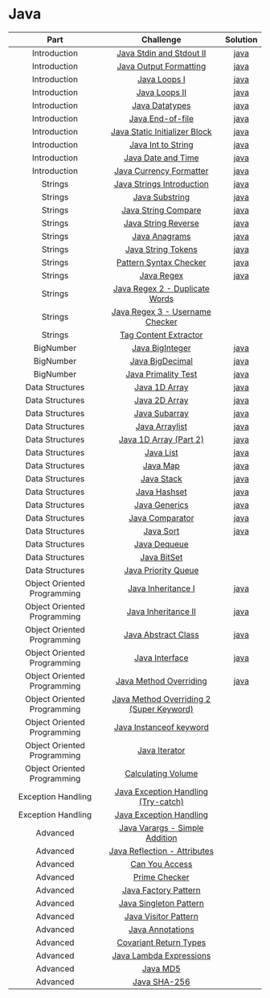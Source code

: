 # Java

|            Part             |                                                         Challenge                                                        |                                                               Solution                                                                                        |
|:---------------------------:|:------------------------------------------------------------------------------------------------------------------------:|:--------------------------------------------------------------------------------------------------------------------:|
|         Introduction        | [Java Stdin and Stdout II](https://www.hackerrank.com/challenges/java-stdin-stdout)                                      | [java](https://github.com/h-xDF/HackerRank/tree/master/Java/Introduction/JavaStdin)                                  |
|         Introduction        | [Java Output Formatting](https://www.hackerrank.com/challenges/java-output-formatting)                                   | [java](https://github.com/h-xDF/HackerRank/tree/master/Java/Introduction/JavaOutoutFormatting)                       |
|         Introduction        | [Java Loops I](https://www.hackerrank.com/challenges/java-loops-i)                                                       | [java](https://github.com/h-xDF/HackerRank/tree/master/Java/Introduction/JavaLoopsI)                                 |
|         Introduction        | [Java Loops II](https://www.hackerrank.com/challenges/java-loops)                                                        | [java](https://github.com/h-xDF/HackerRank/tree/master/Java/Introduction/JavaLoopsII)                                |
|         Introduction        | [Java Datatypes](https://www.hackerrank.com/challenges/java-datatypes)                                                   | [java](https://github.com/h-xDF/HackerRank/tree/master/Java/Introduction/JavaDataTypes)                              |
|         Introduction        | [Java End-of-file](https://www.hackerrank.com/challenges/java-end-of-file)                                               | [java](https://github.com/h-xDF/HackerRank/tree/master/Java/Introduction/JavaEndOfFile)                              |
|         Introduction        | [Java Static Initializer Block](https://www.hackerrank.com/challenges/java-static-initializer-block)                     | [java](https://github.com/h-xDF/HackerRank/tree/master/Java/Introduction/JavaStaticInitializerBlock)                 |
|         Introduction        | [Java Int to String](https://www.hackerrank.com/challenges/java-int-to-string)                                           | [java](https://github.com/h-xDF/HackerRank/tree/master/Java/Introduction/JavaIntToString)                            |
|         Introduction        | [Java Date and Time](https://www.hackerrank.com/challenges/java-date-and-time)                                           | [java](https://github.com/h-xDF/HackerRank/tree/master/Java/Introduction/JavaDataTypes)                              |
|         Introduction        | [Java Currency Formatter](https://www.hackerrank.com/challenges/java-currency-formatter)                                 | [java](https://github.com/h-xDF/HackerRank/tree/master/Java/Introduction/JavaCurrencyFormatter)                      |
|           Strings           | [Java Strings Introduction](https://www.hackerrank.com/challenges/java-strings-introduction)                             | [java](https://github.com/h-xDF/HackerRank/tree/master/Java/Strings/JavaStringsIntroduction)                         |
|           Strings           | [Java Substring](https://www.hackerrank.com/challenges/java-substring)                                                   | [java](https://github.com/h-xDF/HackerRank/tree/master/Java/Strings/JavaSubstring)                                   |
|           Strings           | [Java String Compare](https://www.hackerrank.com/challenges/java-string-compare)                                         | [java](https://github.com/h-xDF/HackerRank/tree/master/Java/Strings/JavaStringCompare)                               |
|           Strings           | [Java String Reverse](https://www.hackerrank.com/challenges/java-string-reverse)                                         | [java](https://github.com/h-xDF/HackerRank/tree/master/Java/Strings/JavaStringReverse)                               |
|           Strings           | [Java Anagrams](https://www.hackerrank.com/challenges/java-anagrams)                                                     | [java](https://github.com/h-xDF/HackerRank/tree/master/Java/Strings/JavaAnagrams)                                    |
|           Strings           | [Java String Tokens](https://www.hackerrank.com/challenges/java-string-tokens)                                           | [java](https://github.com/h-xDF/HackerRank/tree/master/Java/Strings/JavaStringTokens)                                |
|           Strings           | [Pattern Syntax Checker](https://www.hackerrank.com/challenges/pattern-syntax-checker)                                   | [java](https://github.com/h-xDF/HackerRank/tree/master/Java/Strings/JavaSyntaxChecker)                               |
|           Strings           | [Java Regex](https://www.hackerrank.com/challenges/java-regex)                                                           | [java](https://github.com/h-xDF/HackerRank/tree/master/Java/Strings/JavaRegex)                                       |
|           Strings           | [Java Regex 2 - Duplicate Words](https://www.hackerrank.com/challenges/duplicate-word)                                   |                                  |
|           Strings           | [Java Regex 3 - Username Checker](https://www.hackerrank.com/challenges/valid-username-checker)                          |                            |
|           Strings           | [Tag Content Extractor](https://www.hackerrank.com/challenges/tag-content-extractor)                                     |                                                 |
|          BigNumber          | [Java BigInteger](https://www.hackerrank.com/challenges/java-biginteger)                                                 | [java](https://github.com/h-xDF/HackerRank/tree/master/Java/BigNumber/JavaBigInteger)                                |
|          BigNumber          | [Java BigDecimal](https://www.hackerrank.com/challenges/java-bigdecimal)                                                 | [java](https://github.com/h-xDF/HackerRank/tree/master/Java/BigNumber/JavaBigDecimal)                                |
|          BigNumber          | [Java Primality Test](https://www.hackerrank.com/challenges/java-primality-test)                                         | [java](https://github.com/h-xDF/HackerRank/tree/master/Java/BigNumber/JavaPrimalityTest)                             | 
|       Data Structures       | [Java 1D Array](https://www.hackerrank.com/challenges/java-1d-array-introduction)                                        | [java](https://github.com/h-xDF/HackerRank/blob/master/Java/DataStructures/Java1DArray/Solution.java)                |
|       Data Structures       | [Java 2D Array](https://www.hackerrank.com/challenges/java-2d-array)                                                     | [java](https://github.com/h-xDF/HackerRank/tree/master/Java/DataStructures/Java2Darray)                              |
|       Data Structures       | [Java Subarray](https://www.hackerrank.com/challenges/java-negative-subarray)                                            | [java](https://github.com/h-xDF/HackerRank/tree/master/Java/DataStructures/JavaSubarray)                             |
|       Data Structures       | [Java Arraylist](https://www.hackerrank.com/challenges/java-arraylist)                                                   | [java](https://github.com/h-xDF/HackerRank/tree/master/Java/DataStructures/JavaArrayList)                            |
|       Data Structures       | [Java 1D Array (Part 2)](https://www.hackerrank.com/challenges/java-1d-array)                                            | [java](https://github.com/h-xDF/HackerRank/blob/master/Java/DataStructures/Java1DArrayPart2/Solution.java)           |
|       Data Structures       | [Java List](https://www.hackerrank.com/challenges/java-list)                                                             | [java](https://github.com/h-xDF/HackerRank/blob/master/Java/DataStructures/JavaList/Solution.java)                   |
|       Data Structures       | [Java Map](https://www.hackerrank.com/challenges/phone-book)                                                             | [java](https://github.com/h-xDF/HackerRank/blob/master/Java/DataStructures/JavaMap/Solution.java)                    |
|       Data Structures       | [Java Stack](https://www.hackerrank.com/challenges/java-stack)                                                           | [java](https://github.com/h-xDF/HackerRank/blob/master/Java/DataStructures/JavaStack/Solution.java)                  |
|       Data Structures       | [Java Hashset](https://www.hackerrank.com/challenges/java-hashset)                                                       | [java](https://github.com/h-xDF/HackerRank/blob/master/Java/DataStructures/JavaHashset/Solution.java)                |
|       Data Structures       | [Java Generics](https://www.hackerrank.com/challenges/java-generics)                                                     | [java](https://github.com/h-xDF/HackerRank/blob/master/Java/DataStructures/JavaGenerics/Solution.java)               |
|       Data Structures       | [Java Comparator](https://www.hackerrank.com/challenges/java-comparator)                                                 | [java](https://github.com/h-xDF/HackerRank/blob/master/Java/DataStructures/JavaComparator/Solution.java)             |
|       Data Structures       | [Java Sort](https://www.hackerrank.com/challenges/java-sort)                                                             | [java](https://github.com/h-xDF/HackerRank/blob/master/Java/DataStructures/JavaSort/Solution.java)                   |
|       Data Structures       | [Java Dequeue](https://www.hackerrank.com/challenges/java-dequeue)                                                       |   |
|       Data Structures       | [Java BitSet](https://www.hackerrank.com/challenges/java-bitset)                                                         |   |
|       Data Structures       | [Java Priority Queue](https://www.hackerrank.com/challenges/java-priority-queue)                                         |   |
| Object Oriented Programming | [Java Inheritance I](https://www.hackerrank.com/challenges/java-inheritance-1)                                           | [java](https://github.com/h-xDF/HackerRank/blob/master/Java/OOP/JavaInheritanceI/Solution.java)                      |
| Object Oriented Programming | [Java Inheritance II](https://www.hackerrank.com/challenges/java-inheritance-2)                                          | [java](https://github.com/h-xDF/HackerRank/blob/master/Java/OOP/JavaInheritanceII/Solution.java)                     |
| Object Oriented Programming | [Java Abstract Class](https://www.hackerrank.com/challenges/java-abstract-class)                                         | [java](https://github.com/h-xDF/HackerRank/blob/master/Java/OOP/JavaAbstractClass/Main.java)                         |
| Object Oriented Programming | [Java Interface](https://www.hackerrank.com/challenges/java-interface)                                                   | [java](https://github.com/h-xDF/HackerRank/blob/master/Java/OOP/JavaInterface/Solution.java)                         |
| Object Oriented Programming | [Java Method Overriding](https://www.hackerrank.com/challenges/java-method-overriding)                                   | [java](https://github.com/h-xDF/HackerRank/blob/master/Java/OOP/JavaMethodOverriding/Solution.java)                  |
| Object Oriented Programming | [Java Method Overriding 2 (Super Keyword)](https://www.hackerrank.com/challenges/java-method-overriding-2-super-keyword) |   |
| Object Oriented Programming | [Java Instanceof keyword](https://www.hackerrank.com/challenges/java-instanceof-keyword)                                 |   |
| Object Oriented Programming | [Java Iterator](https://www.hackerrank.com/challenges/java-iterator)                                                     |   |
| Object Oriented Programming | [Calculating Volume](https://www.hackerrank.com/challenges/calculating-volume)                                           |   |
|      Exception Handling     | [Java Exception Handling (Try-catch)](https://www.hackerrank.com/challenges/java-exception-handling-try-catch)           |   |
|      Exception Handling     | [Java Exception Handling](https://www.hackerrank.com/challenges/java-exception-handling)                                 |   |
|           Advanced          | [Java Varargs - Simple Addition](https://www.hackerrank.com/challenges/simple-addition-varargs)                          |   |
|           Advanced          | [Java Reflection - Attributes](https://www.hackerrank.com/challenges/java-reflection-attributes)                         |   |
|           Advanced          | [Can You Access](https://www.hackerrank.com/challenges/can-you-access)                                                   |   |
|           Advanced          | [Prime Checker](https://www.hackerrank.com/challenges/prime-checker)                                                     |   |
|           Advanced          | [Java Factory Pattern](https://www.hackerrank.com/challenges/java-factory)                                               |   |
|           Advanced          | [Java Singleton Pattern](https://www.hackerrank.com/challenges/java-singleton)                                           |   |
|           Advanced          | [Java Visitor Pattern](https://www.hackerrank.com/challenges/java-vistor-pattern)                                        |   |
|           Advanced          | [Java Annotations](https://www.hackerrank.com/challenges/java-annotations)                                               |   |
|           Advanced          | [Covariant Return Types](https://www.hackerrank.com/challenges/java-covariance)                                          |   |
|           Advanced          | [Java Lambda Expressions](https://www.hackerrank.com/challenges/java-lambda-expressions)                                 |   |
|           Advanced          | [Java MD5](https://www.hackerrank.com/challenges/java-md5)                                                               |   |
|           Advanced          | [Java SHA-256](https://www.hackerrank.com/challenges/sha-256)                                                            |   |